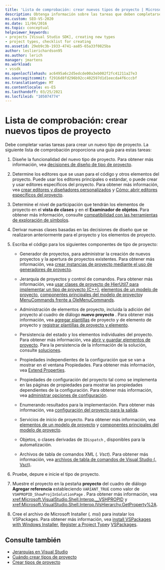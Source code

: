 ```yaml
---
title: 'Lista de comprobación: crear nuevos tipos de proyecto | Microsoft Docs'
description: Obtenga información sobre las tareas que deben completarse para crear y mostrar un nuevo tipo de proyecto en Visual Studio.
ms.custom: SEO-VS-2020
ms.date: 11/04/2016
ms.topic: conceptual
helpviewer_keywords:
- projects [Visual Studio SDK], creating new types
- project types, checklist for creating
ms.assetid: 29eb9c3b-1933-4741-aa85-65a33f0825ba
author: leslierichardson95
ms.author: lerich
manager: jmartens
ms.workload:
- vssdk
ms.openlocfilehash: ac6495a6c2d5edcde00a3eb002f2fc41211a27e3
ms.sourcegitcommit: f2916d8fd296b92cc402597d1d1eecda4f6cccbf
ms.translationtype: MT
ms.contentlocale: es-ES
ms.lasthandoff: 03/25/2021
ms.locfileid: "105074774"
---
```

# <a name="checklist-create-new-project-types"></a>Lista de comprobación: crear nuevos tipos de proyecto
Debe completar varias tareas para crear un nuevo tipo de proyecto. La siguiente lista de comprobación proporciona una guía para estas tareas:

1. Diseñe la funcionalidad del nuevo tipo de proyecto. Para obtener más información, vea [decisiones de diseño de tipo de proyecto](../../extensibility/internals/project-type-design-decisions.md).

2. Determine los editores que se usan para el código y otros elementos del proyecto. Puede usar los editores principales o estándar, o puede crear y usar editores específicos del proyecto. Para obtener más información, vea [crear editores y diseñadores personalizados](../../extensibility/creating-custom-editors-and-designers.md) y [Cómo: abrir editores específicos del proyecto](../../extensibility/how-to-open-project-specific-editors.md).

3. Determine el nivel de participación que tendrán los elementos de proyecto en el **vista de clases** y en el **Examinador de objetos**. Para obtener más información, consulte [compatibilidad con las herramientas de exploración de símbolos](../../extensibility/internals/supporting-symbol-browsing-tools.md).

4. Derivar nuevas clases basadas en las decisiones de diseño que se realizaron anteriormente para el proyecto y los elementos de proyecto.

5. Escriba el código para los siguientes componentes de tipo de proyecto:

    - Generador de proyectos, para administrar la creación de nuevos proyectos y la apertura de proyectos existentes. Para obtener más información, vea [crear instancias de proyecto mediante el uso de generadores de proyecto](../../extensibility/internals/creating-project-instances-by-using-project-factories.md).

    - Jerarquía de proyectos y control de comandos. Para obtener más información, vea [usar clases de proyecto de HierUtil7 para implementar un tipo de proyecto (C++)](/previous-versions/bb166212(v=vs.100)), [elementos de un modelo de proyecto](../../extensibility/internals/elements-of-a-project-model.md), [componentes principales del modelo de proyecto](../../extensibility/internals/project-model-core-components.md)y [MenuCommands frente a OleMenuCommands](/previous-versions/visualstudio/visual-studio-2015/misc/menucommands-vs-olemenucommands?preserve-view=true&view=vs-2015).

    - Administración de elementos de proyecto, incluida la adición del proyecto al cuadro de diálogo **nuevo proyecto** . Para obtener más información, vea [agregar plantillas](../../extensibility/internals/adding-project-and-project-item-templates.md) de proyecto y de elemento de proyecto y [registrar plantillas de proyecto y elemento](../../extensibility/internals/registering-project-and-item-templates.md).

    - Persistencia del estado y los elementos individuales del proyecto. Para obtener más información, vea [abrir y guardar elementos de proyecto](../../extensibility/internals/opening-and-saving-project-items.md). Para la persistencia de la información de la solución, consulte [soluciones](../../extensibility/internals/solutions-overview.md).

    - Propiedades independientes de la configuración que se van a mostrar en el ventana Propiedades. Para obtener más información, vea [Extend Properties](../../extensibility/internals/extending-properties.md).

    - Propiedades de configuración del proyecto tal como se implementa en las páginas de propiedades para mostrar las propiedades dependientes de la configuración. Para obtener más información, vea [administrar opciones de configuración](../../extensibility/internals/managing-configuration-options.md).

    - Enumerando resultados para la implementación. Para obtener más información, vea [configuración del proyecto para la salida](../../extensibility/internals/project-configuration-for-output.md).

    - Servicios de inicio de proyecto. Para obtener más información, vea [elementos de un modelo de proyecto](../../extensibility/internals/elements-of-a-project-model.md) y [componentes principales del modelo de proyecto](../../extensibility/internals/project-model-core-components.md).

    - Objetos, o clases derivadas de `IDispatch` , disponibles para la automatización.

    - Archivos de tabla de comandos XML (*. Vsct*). Para obtener más información, vea [archivos de tabla de comandos de Visual Studio (. Vsct)](../../extensibility/internals/visual-studio-command-table-dot-vsct-files.md).

6. Pruebe, depure e inicie el tipo de proyecto.

7. Muestre el proyecto en la pestaña **proyecto** del cuadro de diálogo **Agregar referencia** estableciendo `VARIANT_TRUE` como valor de `VSHPROPID_ShowProjInSolutionPage` . Para obtener más información, vea <xref:Microsoft.VisualStudio.Shell.Interop.__VSHPROPID> y <xref:Microsoft.VisualStudio.Shell.Interop.IVsHierarchy.GetProperty%2A>.

8. Cree el archivo de Microsoft Installer (*. msi*) para instalar los VSPackages. Para obtener más información, vea [install VSPackages with Windows Installer](../../extensibility/internals/installing-vspackages-with-windows-installer.md), [Register a Project Type](../../extensibility/internals/registering-a-project-type.md)y [VSPackages](../../extensibility/internals/vspackages.md).

## <a name="see-also"></a>Consulte también
- [Jerarquías en Visual Studio](../../extensibility/internals/hierarchies-in-visual-studio.md)
- [Cuándo crear tipos de proyecto](../../extensibility/internals/when-to-create-project-types.md)
- [Crear tipos de proyecto](../../extensibility/internals/creating-project-types.md)